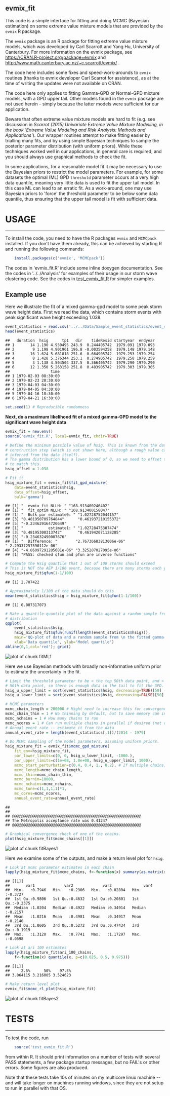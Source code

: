 **evmix_fit**
-------------

This code is a simple interface for fitting and doing MCMC (Bayesian
estimation) on some extreme value mixture models that are provided by the
`evmix` R package. 

The `evmix` package is an R package for fitting extreme value mixture models,
which was developed by Carl Scarrott and Yang Hu, University of Canterbury. For
more information on the evmix package, see
https://CRAN.R-project.org/package=evmix and
http://www.math.canterbury.ac.nz/~c.scarrott/evmix/ .

The code here includes some fixes and speed-work-arounds to `evmix` routines
(thanks to evmix developer Carl Scarrot for assistence), as at the time of
writing the updates were not available on CRAN.

The code here only applies to fitting Gamma-GPD or Normal-GPD mixture models,
with a GPD upper tail. Other models found in the `evmix` package are not used
herein - simply because the latter models were sufficient for our application.

Beware that often extreme value mixture models are hard to fit (e.g. see
discussion in *Scarrot (2015) Univariate Extreme Value Mixture Modelling, in
the book 'Extreme Value Modeling and Risk Analysis: Methods and
Applications'*). Our wrapper routines attempt to make fitting easier by
trialling many fits, and by using simple Bayesian techniques to sample the
posterior parameter distribution (with uniform priors). While these techniques
worked well in our applications, in general care is required, and you should always
use graphical methods to check the fit.

In some applications, for a reasonable model fit it may be necessary to use
the Bayesian priors to restrict the model parameters. For example, for some
datasets the optimal (ML) GPD `threshold` parameter occurs at a very high data
quantile, meaning very little data is used to fit the upper tail model. In this
case ML can lead to an erratic fit. As a work-around, one may use Bayesian
priors to 'force' the threshold parameter to be below some data quantile, thus
ensuring that the upper tail model is fit with sufficient data. 


# **USAGE**
-----------

To install the code, you need to have the R packages `evmix` and `MCMCpack` installed.
If you don't have them already, this can be achieved by starting R and running
the following commands:
```r
    install.packages(c('evmix', 'MCMCpack'))
```

The codes in 'evmix_fit.R' include some inline doxygen documentation. See the
codes in '../../Analysis' for examples of their usage in our storm wave
clustering code. See the codes in [test_evmix_fit.R](test_evmix_fit.R) for
simpler examples.


## **Example use**

Here we illustrate the fit of a mixed gamma-gpd model to some peak storm wave
height data. First we read the data, which contains storm events with peak significant
wave height exceeding 1.038.

```r
event_statistics = read.csv('../../Data/Sample_event_statistics/event_statistics_out.csv')
head(event_statistics)
```

```
##   duration  hsig      tp1   dir    tideResid startyear  endyear
## 1       14 1.190 4.950495 243.9  0.244405742  1979.091 1979.093
## 2        9 1.198 4.901961 196.8 -0.003594258  1979.148 1979.148
## 3       16 1.624 5.681818 251.6  0.664905742  1979.253 1979.254
## 4        8 1.428 5.376344 253.1  0.274905742  1979.258 1979.259
## 5        3 1.138 4.504504 337.5  0.366405742  1979.290 1979.290
## 6       12 1.350 5.263158 251.8  0.483905742  1979.303 1979.305
##                  time
## 1 1979-02-03 08:30:00
## 2 1979-02-23 20:30:00
## 3 1979-04-03 04:30:00
## 4 1979-04-05 04:30:00
## 5 1979-04-16 18:30:00
## 6 1979-04-21 16:30:00
```

```r
set.seed(1) # Reproducible randomness
```

**Next, do a maximum likelihood fit of a mixed gamma-GPD model to the
significant wave height data**

```r
evmix_fit = new.env()
source('evmix_fit.R', local=evmix_fit, chdir=TRUE)

# Define the minimum possible value of hsig. This is known from the data
# construction step (which is not shown here, although a rough value can be
# inferred from the data itself). 
# The gamma distribution has a lower bound of 0, so we need to offset the data
# to match this. 
hsig_offset = 1.038

# Fit it
hsig_mixture_fit = evmix_fit$fit_gpd_mixture(
    data=event_statistics$hsig, 
    data_offset=hsig_offset, 
    bulk='gamma')
```

```
## [1] "  evmix fit NLLH: " "168.913400246402"  
## [1] "  fit_optim NLLH: " "168.913400158047"  
## [1] "  Bulk par estimate0: " "1.02728752044157"      
## [3] "0.481950709764844"      "0.461937210155372"     
## [5] "-0.234629164720649"    
## [1] "           estimate1: " "1.02728475307474"      
## [3] "0.48195300313742"       "0.461942071128285"     
## [5] "-0.234632490007676"    
## [1] "  Difference: "        "2.76736683813006e-06"  "-2.29337257590112e-06"
## [4] "-4.86097291285681e-06" "3.325287027095e-06"   
## [1] "PASS: checked qfun and pfun are inverse functions"
```

```r
# Compute the Hsig quantile that 1 out of 100 storms should exceed
# This is NOT the AEP 1/100 event, because there are many storms each year.
hsig_mixture_fit$qfun(1-1/100)
```

```
## [1] 2.707422
```

```r
# Approximately 1/100 of the data should do this
mean(event_statistics$hsig > hsig_mixture_fit$qfun(1-1/100))
```

```
## [1] 0.007317073
```

```r
# Make a quantile-quantile plot of the data against a random sample from the
# distribution
qqplot(
    event_statistics$hsig, 
    hsig_mixture_fit$qfun(runif(length(event_statistics$hsig))),
    main='QQ-plot of data and a random sample from \n the fitted gamma-GPD model',
    xlab='Data quantile', ylab='Model quantile')
abline(0,1,col='red'); grid()
```

![plot of chunk fitML1](figure/fitML1-1.png)

Here we use Bayesian methods with broadly non-informative uniform prior to
estimate the uncertainty in the fit.

```r
# Limit the threshold parameter to be < the top 50th data point, and > bottom
# 50th data point, so there is enough data in the tail to fit the GPD.
hsig_u_upper_limit = sort(event_statistics$hsig, decreasing=TRUE)[50] - hsig_offset
hsig_u_lower_limit = sort(event_statistics$hsig, decreasing=FALSE)[50] - hsig_offset

# MCMC parameters
mcmc_chain_length = 200000 # Might need to increase this for convergence
mcmc_chain_thin = 1 # No thinning by default, but to save memory can increase this
mcmc_nchains = 1 # How many chains to run
mcmc_ncores = 1 # Can run multiple chains in parallel if desired (not on windows)
# Annual event rate -- estimate it from the data
annual_event_rate = length(event_statistics[,1])/(2014 - 1979)

# Do MCMC sampling of the model parameters, assuming uniform priors.
hsig_mixture_fit = evmix_fit$mcmc_gpd_mixture(
    fit_env=hsig_mixture_fit, 
    par_lower_limits=c(0, 0, hsig_u_lower_limit, -1000.), 
    par_upper_limits=c(1e+08, 1.0e+08, hsig_u_upper_limit, 1000),
    mcmc_start_perturbation=c(0.4, 0.4, 1., 0.2), # If multiple chains, randomly perturb their starting values
    mcmc_length=mcmc_chain_length,
    mcmc_thin=mcmc_chain_thin,
    mcmc_burnin=10000,
    mcmc_nchains=mcmc_nchains,
    mcmc_tune=c(1,1,1,1)*1,
    mc_cores=mcmc_ncores,
    annual_event_rate=annual_event_rate)
```

```
## 
## 
## @@@@@@@@@@@@@@@@@@@@@@@@@@@@@@@@@@@@@@@@@@@@@@@@@@@@@@@@@
## The Metropolis acceptance rate was 0.41247
## @@@@@@@@@@@@@@@@@@@@@@@@@@@@@@@@@@@@@@@@@@@@@@@@@@@@@@@@@
```

```r
# Graphical convergence check of one of the chains. 
plot(hsig_mixture_fit$mcmc_chains[[1]])
```

![plot of chunk fitBayes1](figure/fitBayes1-1.png)

Here we examine some of the outputs, and make a return level plot for `hsig`.

```r
# Look at mcmc parameter estimates in each chain
lapply(hsig_mixture_fit$mcmc_chains, f<-function(x) summary(as.matrix(x)))
```

```
## [[1]]
##       var1             var2             var3              var4        
##  Min.   :0.7946   Min.   :0.2906   Min.   :0.02804   Min.   :-0.3727  
##  1st Qu.:0.9806   1st Qu.:0.4632   1st Qu.:0.20801   1st Qu.:-0.2375  
##  Median :1.0204   Median :0.4922   Median :0.34914   Median :-0.2157  
##  Mean   :1.0216   Mean   :0.4981   Mean   :0.34917   Mean   :-0.2140  
##  3rd Qu.:1.0605   3rd Qu.:0.5272   3rd Qu.:0.47434   3rd Qu.:-0.1919  
##  Max.   :1.3120   Max.   :0.7741   Max.   :1.17297   Max.   :-0.0598
```

```r
# Look at ari 100 estimates
lapply(hsig_mixture_fit$ari_100_chains, 
    f<-function(x) quantile(x, p=c(0.025, 0.5, 0.975)))
```

```
## [[1]]
##     2.5%      50%    97.5% 
## 3.064115 3.216005 3.524623
```

```r
# Make return level plot
evmix_fit$mcmc_rl_plot(hsig_mixture_fit)
```

![plot of chunk fitBayes2](figure/fitBayes2-1.png)


# **TESTS**
-----------

To test the code, run
```r
    source('test_evmix_fit.R') 
```

from within R. It should print information on a number of tests with several PASS
statements, a few package startup messages, but no FAIL's or other errors. Some
figures are also produced.

Note that these tests take 10s of minutes on my multicore linux machine --
and will take longer on machines running windows, since they are not setup to
run in parallel with that OS. 
